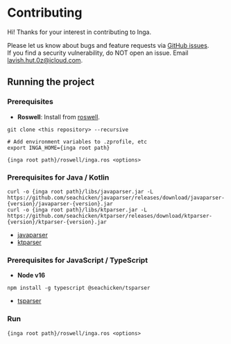 # Contributing

Hi! Thanks for your interest in contributing to Inga.

Please let us know about bugs and feature requests via [GitHub issues](https://github.com/seachicken/inga/issues/new/choose).  
If you find a security vulnerability, do NOT open an issue. Email lavish.hut.0z@icloud.com.

## Running the project

### Prerequisites

- **Roswell**: Install from [roswell](https://github.com/roswell/roswell#installation-dependency--usage).

```shell
git clone <this repository> --recursive

# Add environment variables to .zprofile, etc
export INGA_HOME={inga root path}

{inga root path}/roswell/inga.ros <options>
```

### Prerequisites for Java / Kotlin

```shell
curl -o {inga root path}/libs/javaparser.jar -L https://github.com/seachicken/javaparser/releases/download/javaparser-{version}/javaparser-{version}.jar
curl -o {inga root path}/libs/ktparser.jar -L https://github.com/seachicken/ktparser/releases/download/ktparser-{version}/ktparser-{version}.jar
```

- [javaparser](https://github.com/seachicken/javaparser/releases)
- [ktparser](https://github.com/seachicken/ktparser/releases)

### Prerequisites for JavaScript / TypeScript

- **Node v16**

```shell
npm install -g typescript @seachicken/tsparser
```

- [tsparser](https://github.com/seachicken/tsparser/releases)

### Run

```shell
{inga root path}/roswell/inga.ros <options>
```
